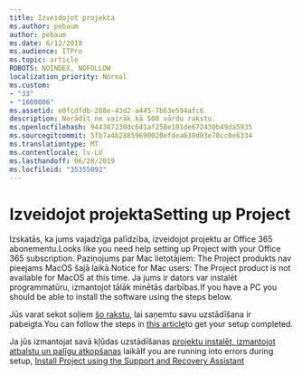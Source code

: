 ```yaml
---
title: Izveidojot projekta
ms.author: pebaum
author: pebaum
ms.date: 6/12/2018
ms.audience: ITPro
ms.topic: article
ROBOTS: NOINDEX, NOFOLLOW
localization_priority: Normal
ms.custom:
- "33"
- "1600006"
ms.assetid: e0fcdfdb-288e-43d2-a445-7b63e594afc6
description: Norādīt ne vairāk kā 500 vārdu rakstu.
ms.openlocfilehash: 944387230dc641af258e101de672430b49da5935
ms.sourcegitcommit: 5fb7a4b28859690020efdea630d03e70cc0e6334
ms.translationtype: MT
ms.contentlocale: lv-LV
ms.lasthandoff: 06/28/2019
ms.locfileid: "35355092"
---
```

# <a name="setting-up-project"></a><span data-ttu-id="09857-103">Izveidojot projekta</span><span class="sxs-lookup"><span data-stu-id="09857-103">Setting up Project</span></span>

<span data-ttu-id="09857-104">Izskatās, ka jums vajadzīga palīdzība, izveidojot projektu ar Office 365 abonementu.</span><span class="sxs-lookup"><span data-stu-id="09857-104">Looks like you need help setting up Project with your Office 365 subscription.</span></span>
<span data-ttu-id="09857-105">Paziņojums par Mac lietotājiem: The Project produkts nav pieejams MacOS šajā laikā.</span><span class="sxs-lookup"><span data-stu-id="09857-105">Notice for Mac users: The Project product is not available for MacOS at this time.</span></span> <span data-ttu-id="09857-106">Ja jums ir dators var instalēt programmatūru, izmantojot tālāk minētās darbības.</span><span class="sxs-lookup"><span data-stu-id="09857-106">If you have a PC you should be able to install the software using the steps below.</span></span>
  
<span data-ttu-id="09857-107">Jūs varat sekot soļiem [šo rakstu](https://support.office.com/article/7059249b-d9fe-4d61-ab96-5c5bf435f281.aspx), lai saņemtu savu uzstādīšana ir pabeigta.</span><span class="sxs-lookup"><span data-stu-id="09857-107">You can follow the steps in [this article](https://support.office.com/article/7059249b-d9fe-4d61-ab96-5c5bf435f281.aspx)to get your setup completed.</span></span>
  
<span data-ttu-id="09857-108">Ja jūs izmantojat savā kļūdas uzstādīšanas [projektu instalēt, izmantojot atbalstu un palīgu atkopšanas](https://aka.ms/SaRA-ProjectSetupScenario) laikā</span><span class="sxs-lookup"><span data-stu-id="09857-108">If you are running into errors during setup, [Install Project using the Support and Recovery Assistant](https://aka.ms/SaRA-ProjectSetupScenario)</span></span>
